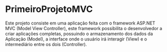 # PrimeiroProjetoMVC
Este projeto consiste em uma aplicação feita com o framework ASP.NET MVC (Model View Controller), este framework possibilita o desenvolvedor a criar aplicações completas, possuindo o armazenamento dos dados da Aplicação (Model), a interface onde o usuário irá interagir (View) e o intermediário entre os dois (Controller).
